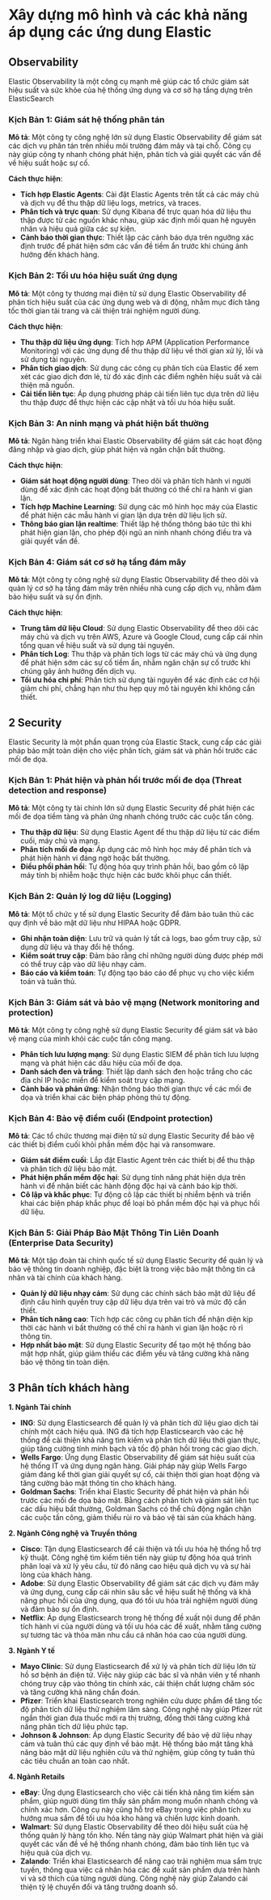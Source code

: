 # Xây dựng mô hình và các khả năng áp dụng các ứng dung Elastic

## Observability

Elastic Observability là một công cụ mạnh mẽ giúp các tổ chức giám sát hiệu suất và sức khỏe của hệ thống ứng dụng và cơ sở hạ tầng dựng trên ElasticSearch

### Kịch Bản 1: Giám sát hệ thống phân tán
**Mô tả**: Một công ty công nghệ lớn sử dụng Elastic Observability để giám sát các dịch vụ phân tán trên nhiều môi trường đám mây và tại chỗ. Công cụ này giúp công ty nhanh chóng phát hiện, phân tích và giải quyết các vấn đề về hiệu suất hoặc sự cố.

**Cách thực hiện**:
- **Tích hợp Elastic Agents**: Cài đặt Elastic Agents trên tất cả các máy chủ và dịch vụ để thu thập dữ liệu logs, metrics, và traces.
- **Phân tích và trực quan**: Sử dụng Kibana để trực quan hóa dữ liệu thu thập được từ các nguồn khác nhau, giúp xác định mối quan hệ nguyên nhân và hiệu quả giữa các sự kiện.
- **Cảnh báo thời gian thực**: Thiết lập các cảnh báo dựa trên ngưỡng xác định trước để phát hiện sớm các vấn đề tiềm ẩn trước khi chúng ảnh hưởng đến khách hàng.

### Kịch Bản 2: Tối ưu hóa hiệu suất ứng dụng
**Mô tả**: Một công ty thương mại điện tử sử dụng Elastic Observability để phân tích hiệu suất của các ứng dụng web và di động, nhằm mục đích tăng tốc thời gian tải trang và cải thiện trải nghiệm người dùng.

**Cách thực hiện**:
- **Thu thập dữ liệu ứng dụng**: Tích hợp APM (Application Performance Monitoring) với các ứng dụng để thu thập dữ liệu về thời gian xử lý, lỗi và sử dụng tài nguyên.
- **Phân tích giao dịch**: Sử dụng các công cụ phân tích của Elastic để xem xét các giao dịch đơn lẻ, từ đó xác định các điểm nghẽn hiệu suất và cải thiện mã nguồn.
- **Cải tiến liên tục**: Áp dụng phương pháp cải tiến liên tục dựa trên dữ liệu thu thập được để thực hiện các cập nhật và tối ưu hóa hiệu suất.

### Kịch Bản 3: An ninh mạng và phát hiện bất thường
**Mô tả**: Ngân hàng triển khai Elastic Observability để giám sát các hoạt động đăng nhập và giao dịch, giúp phát hiện và ngăn chặn bất thường.

**Cách thực hiện**:
- **Giám sát hoạt động người dùng**: Theo dõi và phân tích hành vi người dùng để xác định các hoạt động bất thường có thể chỉ ra hành vi gian lận.
- **Tích hợp Machine Learning**: Sử dụng các mô hình học máy của Elastic để phát hiện các mẫu hành vi gian lận dựa trên dữ liệu lịch sử.
- **Thông báo gian lận realtime**: Thiết lập hệ thống thông báo tức thì khi phát hiện gian lận, cho phép đội ngũ an ninh nhanh chóng điều tra và giải quyết vấn đề.

### Kịch Bản 4: Giám sát cơ sở hạ tầng đám mây
**Mô tả**: Một công ty công nghệ sử dụng Elastic Observability để theo dõi và quản lý cơ sở hạ tầng đám mây trên nhiều nhà cung cấp dịch vụ, nhằm đảm bảo hiệu suất và sự ổn định.

**Cách thực hiện**:
- **Trung tâm dữ liệu Cloud**: Sử dụng Elastic Observability để theo dõi các máy chủ và dịch vụ trên AWS, Azure và Google Cloud, cung cấp cái nhìn tổng quan về hiệu suất và sử dụng tài nguyên.
- **Phân tích Log**: Thu thập và phân tích logs từ các máy chủ và ứng dụng để phát hiện sớm các sự cố tiềm ẩn, nhằm ngăn chặn sự cố trước khi chúng gây ảnh hưởng đến dịch vụ.
- **Tối ưu hóa chi phí**: Phân tích sử dụng tài nguyên để xác định các cơ hội giảm chi phí, chẳng hạn như thu hẹp quy mô tài nguyên khi không cần thiết.

## 2 Security

Elastic Security là một phần quan trọng của Elastic Stack, cung cấp các giải pháp bảo mật toàn diện cho việc phân tích, giám sát và phản hồi trước các mối đe dọa. 

### Kịch Bản 1: Phát hiện và phản hồi trước mối đe dọa (Threat detection and response)
**Mô tả**: Một công ty tài chính lớn sử dụng Elastic Security để phát hiện các mối đe dọa tiềm tàng và phản ứng nhanh chóng trước các cuộc tấn công.
- **Thu thập dữ liệu**: Sử dụng Elastic Agent để thu thập dữ liệu từ các điểm cuối, máy chủ và mạng.
- **Phân tích mối đe dọa**: Áp dụng các mô hình học máy để phân tích và phát hiện hành vi đáng ngờ hoặc bất thường.
- **Điều phối phản hồi**: Tự động hóa quy trình phản hồi, bao gồm cô lập máy tính bị nhiễm hoặc thực hiện các bước khôi phục cần thiết.

### Kịch Bản 2: Quản lý log dữ liệu (Logging)
**Mô tả**: Một tổ chức y tế sử dụng Elastic Security để đảm bảo tuân thủ các quy định về bảo mật dữ liệu như HIPAA hoặc GDPR.
- **Ghi nhận toàn diện**: Lưu trữ và quản lý tất cả logs, bao gồm truy cập, sử dụng dữ liệu và thay đổi hệ thống.
- **Kiểm soát truy cập**: Đảm bảo rằng chỉ những người dùng được phép mới có thể truy cập vào dữ liệu nhạy cảm.
- **Báo cáo và kiểm toán**: Tự động tạo báo cáo để phục vụ cho việc kiểm toán và tuân thủ.

### Kịch Bản 3: Giám sát và bảo vệ mạng (Network monitoring and protection)
**Mô tả**: Một công ty công nghệ sử dụng Elastic Security để giám sát và bảo vệ mạng của mình khỏi các cuộc tấn công mạng.
- **Phân tích lưu lượng mạng**: Sử dụng Elastic SIEM để phân tích lưu lượng mạng và phát hiện các dấu hiệu của mối đe dọa.
- **Danh sách đen và trắng**: Thiết lập danh sách đen hoặc trắng cho các địa chỉ IP hoặc miền để kiểm soát truy cập mạng.
- **Cảnh báo và phản ứng**: Nhận thông báo thời gian thực về các mối đe dọa và triển khai các biện pháp phòng thủ tự động.

### Kịch Bản 4: Bảo vệ điểm cuối (Endpoint protection)
**Mô tả**: Các tổ chức thương mại điện tử sử dụng Elastic Security để bảo vệ các thiết bị điểm cuối khỏi phần mềm độc hại và ransomware.
- **Giám sát điểm cuối**: Lắp đặt Elastic Agent trên các thiết bị để thu thập và phân tích dữ liệu bảo mật.
- **Phát hiện phần mềm độc hại**: Sử dụng tính năng phát hiện dựa trên hành vi để nhận biết các hành động độc hại và cảnh báo kịp thời.
- **Cô lập và khắc phục**: Tự động cô lập các thiết bị nhiễm bệnh và triển khai các biện pháp khắc phục để loại bỏ phần mềm độc hại và phục hồi dữ liệu.

### Kịch Bản 5: Giải Pháp Bảo Mật Thông Tin Liên Doanh (Enterprise Data Security)
**Mô tả**: Một tập đoàn tài chính quốc tế sử dụng Elastic Security để quản lý và bảo vệ thông tin doanh nghiệp, đặc biệt là trong việc bảo mật thông tin cá nhân và tài chính của khách hàng.
- **Quản lý dữ liệu nhạy cảm**: Sử dụng các chính sách bảo mật dữ liệu để định cấu hình quyền truy cập dữ liệu dựa trên vai trò và mức độ cần thiết.
- **Phân tích nâng cao**: Tích hợp các công cụ phân tích để nhận diện kịp thời các hành vi bất thường có thể chỉ ra hành vi gian lận hoặc rò rỉ thông tin.
- **Hợp nhất bảo mật**: Sử dụng Elastic Security để tạo một hệ thống bảo mật hợp nhất, giúp giảm thiểu các điểm yếu và tăng cường khả năng bảo vệ thông tin toàn diện.

## 3 Phân tích khách hàng

**1. Ngành Tài chính**
- **ING**: Sử dụng Elasticsearch để quản lý và phân tích dữ liệu giao dịch tài chính một cách hiệu quả. ING đã tích hợp Elasticsearch vào các hệ thống để cải thiện khả năng tìm kiếm và phân tích dữ liệu thời gian thực, giúp tăng cường tính minh bạch và tốc độ phản hồi trong các giao dịch.
- **Wells Fargo**: Ứng dụng Elastic Observability để giám sát hiệu suất của hệ thống IT và ứng dụng ngân hàng. Giải pháp này giúp Wells Fargo giảm đáng kể thời gian giải quyết sự cố, cải thiện thời gian hoạt động và tăng cường bảo mật thông tin cho khách hàng.
- **Goldman Sachs**: Triển khai Elastic Security để phát hiện và phản hồi trước các mối đe dọa bảo mật. Bằng cách phân tích và giám sát liên tục các dấu hiệu bất thường, Goldman Sachs có thể chủ động ngăn chặn các cuộc tấn công, giảm thiểu rủi ro và bảo vệ tài sản của khách hàng.

**2. Ngành Công nghệ và Truyền thông**
- **Cisco**: Tận dụng Elasticsearch để cải thiện và tối ưu hóa hệ thống hỗ trợ kỹ thuật. Công nghệ tìm kiếm tiên tiến này giúp tự động hóa quá trình phân loại và xử lý yêu cầu, từ đó nâng cao hiệu quả dịch vụ và sự hài lòng của khách hàng.
- **Adobe**: Sử dụng Elastic Observability để giám sát các dịch vụ đám mây và ứng dụng, cung cấp cái nhìn sâu sắc về hiệu suất hệ thống và khả năng phục hồi của ứng dụng, qua đó tối ưu hóa trải nghiệm người dùng và đảm bảo sự ổn định.
- **Netflix**: Áp dụng Elasticsearch trong hệ thống đề xuất nội dung để phân tích hành vi của người dùng và tối ưu hóa các đề xuất, nhằm tăng cường sự tương tác và thỏa mãn nhu cầu cá nhân hóa cao của người dùng.

**3. Ngành Y tế**
- **Mayo Clinic**: Sử dụng Elasticsearch để xử lý và phân tích dữ liệu lớn từ hồ sơ bệnh án điện tử. Việc này giúp các bác sĩ và nhân viên y tế nhanh chóng truy cập vào thông tin chính xác, cải thiện chất lượng chăm sóc và tăng cường khả năng chẩn đoán.
- **Pfizer**: Triển khai Elasticsearch trong nghiên cứu dược phẩm để tăng tốc độ phân tích dữ liệu thử nghiệm lâm sàng. Công nghệ này giúp Pfizer rút ngắn thời gian đưa thuốc mới ra thị trường, đồng thời tăng cường khả năng phân tích dữ liệu phức tạp.
- **Johnson & Johnson**: Áp dụng Elastic Security để bảo vệ dữ liệu nhạy cảm và tuân thủ các quy định về bảo mật. Hệ thống bảo mật tăng khả năng bảo mật dữ liệu nghiên cứu và thử nghiệm, giúp công ty tuân thủ các tiêu chuẩn an toàn cao nhất.

**4. Ngành Retails**
- **eBay**: Ứng dụng Elasticsearch cho việc cải tiến khả năng tìm kiếm sản phẩm, giúp người dùng tìm thấy sản phẩm mong muốn nhanh chóng và chính xác hơn. Công cụ này cũng hỗ trợ eBay trong việc phân tích xu hướng mua sắm để tối ưu hóa kho hàng và chiến lược kinh doanh.
- **Walmart**: Sử dụng Elastic Observability để theo dõi hiệu suất của hệ thống quản lý hàng tồn kho. Nền tảng này giúp Walmart phát hiện và giải quyết các vấn đề về hệ thống nhanh chóng, đảm bảo tính liên tục và hiệu quả của dịch vụ.
- **Zalando**: Triển khai Elasticsearch để nâng cao trải nghiệm mua sắm trực tuyến, thông qua việc cá nhân hóa các đề xuất sản phẩm dựa trên hành vi và sở thích của từng người dùng. Công nghệ này giúp Zalando cải thiện tỷ lệ chuyển đổi và tăng trưởng doanh số.
